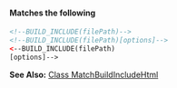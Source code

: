 #### Matches the following

```html
<!--BUILD_INCLUDE(filePath)-->
<!--BUILD_INCLUDE(filePath)[options]-->
<--BUILD_INCLUDE(filePath)
[options]-->
````

**See Also:** [Class MatchBuildIncludeHtml](/build-include/classes/src_matches.matchbuildincludehtml.html)  